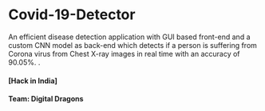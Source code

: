 

# Covid-19-Detector
An efficient disease detection application with GUI based front-end and a custom CNN model as back-end which detects if a person is suffering from Corona virus from Chest X-ray images in real time with an accuracy of 90.05%. .


#### [Hack in India]
#### Team: Digital Dragons

